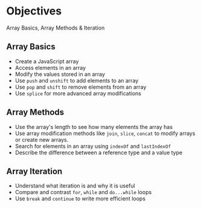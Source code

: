 # Objectives

 Array Basics, Array Methods & Iteration

 ## Array Basics

*   Create a JavaScript array
*   Access elements in an array
*   Modify the values stored in an array
*   Use `push` and `unshift` to add elements to an array
*   Use `pop` and `shift` to remove elements from an array
*   Use `splice` for more advanced array modifications

## Array Methods

*   Use the array's length to see how many elements the array has
*   Use array modification methods like `join`, `slice`, `concat` to modify arrays or create new arrays.
*   Search for elements in an array using `indexOf` and `lastIndexOf`
*   Describe the difference between a reference type and a value type

## Array Iteration

*   Understand what iteration is and why it is useful
*   Compare and contrast `for`, `while` and `do...while` loops
*   Use `break` and `continue` to write more efficient loops